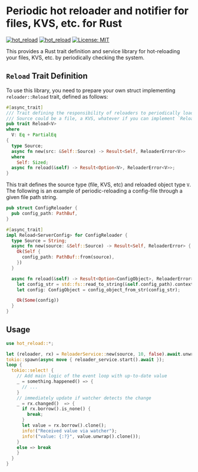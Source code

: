 # Periodic hot reloader and notifier for files, KVS, etc. for Rust

[![hot_reload](https://img.shields.io/crates/v/hot_reload.svg)](https://crates.io/crates/hot_reload) [![hot_reload](https://docs.rs/hot_reload/badge.svg)](https://docs.rs/hot_reload) [![License: MIT](https://img.shields.io/badge/License-MIT-yellow.svg)](https://opensource.org/licenses/MIT)

This provides a Rust trait definition and service library for hot-reloading your files, KVS, etc. by periodically checking the system.

## `Reload` Trait Definition

To use this library, you need to prepare your own struct implementing `reloader::Reload` trait, defined as follows:

```rust
#[async_trait]
/// Trait defining the responsibility of reloaders to periodically load the target value `V` from `Source`.
/// Source could be a file, a KVS, whatever if you can implement `Reload<V>` with `Reload<V>::Source`.
pub trait Reload<V>
where
  V: Eq + PartialEq
{
  type Source;
  async fn new(src: &Self::Source) -> Result<Self, ReloaderError<V>>
  where
    Self: Sized;
  async fn reload(&self) -> Result<Option<V>, ReloaderError<V>>;
}
```

This trait defines the source type (file, KVS, etc) and reloaded object type `V`. The following is an example of periodic-reloading a config-file through a given file path string.

```rust
pub struct ConfigReloader {
  pub config_path: PathBuf,
}

#[async_trait]
impl Reload<ServerConfig> for ConfigReloader {
  type Source = String;
  async fn new(source: &Self::Source) -> Result<Self, ReloaderError> {
    Ok(Self {
      config_path: PathBuf::from(source),
    })
  }

  async fn reload(&self) -> Result<Option<ConfigObject>, ReloaderError> {
    let config_str = std::fs::read_to_string(&self.config_path).context("Failed to read config file")?;
    let config: ConfigObject = config_object_from_str(config_str);

    Ok(Some(config))
  }
}
```

## Usage

```rust
use hot_reload::*;

let (reloader, rx) = ReloaderService::new(source, 10, false).await.unwrap();
tokio::spawn(async move { reloader_service.start().await });
loop {
  tokio::select! {
    // Add main logic of the event loop with up-to-date value
    _ = something.happened() => {
      // ...
    }
    // immediately update if watcher detects the change
    _ = rx.changed()  => {
      if rx.borrow().is_none() {
        break;
      }
      let value = rx.borrow().clone();
      info!("Received value via watcher");
      info!("value: {:?}", value.unwrap().clone());
    }
    else => break
    }
  }
}
```
